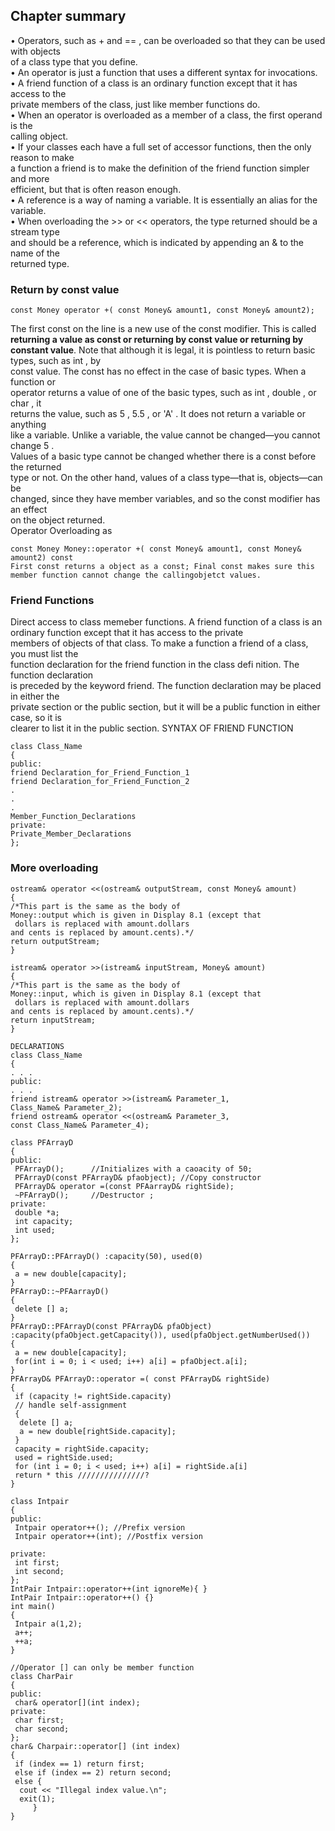 ## Chapter summary
• Operators, such as + and == , can be overloaded so that they can be used with objects  
of a class type that you define.  
• An operator is just a function that uses a different syntax for invocations.  
• A friend function of a class is an ordinary function except that it has access to the  
private members of the class, just like member functions do.  
• When an operator is overloaded as a member of a class, the first operand is the  
calling object.   
• If your classes each have a full set of accessor functions, then the only reason to make  
a function a friend is to make the definition of the friend function simpler and more  
efficient, but that is often reason enough.  
• A reference is a way of naming a variable. It is essentially an alias for the variable.  
• When overloading the >> or << operators, the type returned should be a stream type  
and should be a reference, which is indicated by appending an & to the name of the  
returned type.   

### Return by const value
```
const Money operator +( const Money& amount1, const Money& amount2);
```
The first const on the line is a new use of the const modifier. This is called **returning
a value as const or returning by const value or returning by constant value**.
Note that although it is legal, it is pointless to return basic types, such as int , by  
const value. The const has no effect in the case of basic types. When a function or  
operator returns a value of one of the basic types, such as int , double , or char , it  
returns the value, such as 5 , 5.5 , or 'A' . It does not return a variable or anything  
like a variable. Unlike a variable, the value cannot be changed—you cannot change 5 .  
Values of a basic type cannot be changed whether there is a const before the returned  
type or not. On the other hand, values of a class type—that is, objects—can be  
changed, since they have member variables, and so the const modifier has an effect  
on the object returned.  
Operator Overloading as 
```
const Money Money::operator +( const Money& amount1, const Money& amount2) const
First const returns a object as a const; Final const makes sure this member function cannot change the callingobjetct values.
```
### Friend Functions
Direct access to class memeber functions.
A friend function of a class is an ordinary function except that it has access to the private  
members of objects of that class. To make a function a friend of a class, you must list the  
function declaration for the friend function in the class defi nition. The function declaration  
is preceded by the keyword friend. The function declaration may be placed in either the  
private section or the public section, but it will be a public function in either case, so it is  
clearer to list it in the public section.
SYNTAX OF FRIEND FUNCTION
```
class Class_Name
{
public:
friend Declaration_for_Friend_Function_1
friend Declaration_for_Friend_Function_2
.
.
.
Member_Function_Declarations
private:
Private_Member_Declarations
};
```

### More overloading
```
ostream& operator <<(ostream& outputStream, const Money& amount)
{
/*This part is the same as the body of
Money::output which is given in Display 8.1 (except that
 dollars is replaced with amount.dollars
and cents is replaced by amount.cents).*/
return outputStream;
}
```
```
istream& operator >>(istream& inputStream, Money& amount)
{
/*This part is the same as the body of
Money::input, which is given in Display 8.1 (except that
 dollars is replaced with amount.dollars
and cents is replaced by amount.cents).*/
return inputStream;
}
```
```
DECLARATIONS
class Class_Name
{
. . .
public:
. . .
friend istream& operator >>(istream& Parameter_1,
Class_Name& Parameter_2);
friend ostream& operator <<(ostream& Parameter_3,
const Class_Name& Parameter_4);
```
```
class PFArrayD
{
public:
 PFArrayD();      //Initializes with a caoacity of 50;
 PFArrayD(const PFArrayD& pfaobject); //Copy constructor
 PFArrayD& operator =(const PFAarrayD& rightSide);
 ~PFArrayD();     //Destructor ;
private:
 double *a;
 int capacity;
 int used;
};

PFArrayD::PFArrayD() :capacity(50), used(0)
{
 a = new double[capacity];
}
PFArrayD::~PFAarrayD()
{
 delete [] a;
}
PFArrayD::PFArrayD(const PFArrayD& pfaObject) :capacity(pfaObject.getCapacity()), used(pfaObject.getNumberUsed())
{
 a = new double[capacity];
 for(int i = 0; i < used; i++) a[i] = pfaObject.a[i];
}
PFArrayD& PFArrayD::operator =( const PFArrayD& rightSide)
{
 if (capacity != rightSide.capacity)
 // handle self-assignment
 {
  delete [] a;
  a = new double[rightSide.capacity];
 }
 capacity = rightSide.capacity;
 used = rightSide.used;
 for (int i = 0; i < used; i++) a[i] = rightSide.a[i]
 return * this ///////////////?
}
```
```=c++
class Intpair
{
public:
 Intpair operator++(); //Prefix version
 Intpair operator++(int); //Postfix version

private:
 int first;
 int second;
};
IntPair Intpair::operator++(int ignoreMe){ }
IntPair Intpair::operator++() {}
int main()
{
 Intpair a(1,2);
 a++;
 ++a;
}
```
```=c++
//Operator [] can only be member function
class CharPair 
{
public:
 char& operator[](int index);
private:
 char first;
 char second;
};
char& Charpair::operator[] (int index)
{
 if (index == 1) return first;
 else if (index == 2) return second;
 else {
  cout << "Illegal index value.\n";
  exit(1);
     }
}

```
